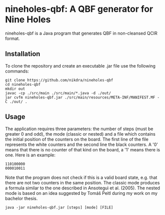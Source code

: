# nineholes-qbf: A QBF generator for Nine Holes
nineholes-qbf is a Java program that generates QBF in non-cleansed QCIR format.
## Installation
To clone the repository and create an executable .jar file use the following commands:
```
git clone https://github.com/nikdra/nineholes-qbf
cd nineholes-qbf
mkdir out
javac -cp ./src/main ./src/main/*.java -d ./out/
jar cvfm nineholes-qbf.jar ./src/main/resources/META-INF/MANIFEST.MF -C ./out/ .
```
## Usage
The application requires three parameters: the number of steps (must be greater 0 and odd), the mode (classic or nested) and a file which contains the initial position of the counters on the board. The first line of the file represents the white counters and the second line the black counters. A '0' means that there is no counter of that kind on the board, a '1' means there is one. Here is an example:
```
110100000
000010011
```
Note that the program does not check if this is a valid board state, e.g. that there are not two counters in the same position.
The classic mode produces a formula similar to the one described in Ansoteguì et al. (2005). The nested mode is based on an idea suggested by Tomáš Peitl during my work on my bachelor thesis.  
```
java -jar nineholes-qbf.jar [steps] [mode] [FILE]
